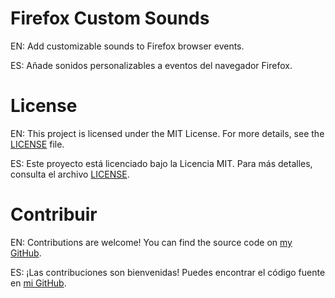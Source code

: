 # Firefox Custom Sounds
EN: Add customizable sounds to Firefox browser events.

ES: Añade sonidos personalizables a eventos del navegador Firefox.


# License

EN: This project is licensed under the MIT License. For more details, see the [LICENSE](LICENSE) file.

ES: Este proyecto está licenciado bajo la Licencia MIT. Para más detalles, consulta el archivo [LICENSE](LICENSE).


# Contribuir

EN: Contributions are welcome! You can find the source code on [my GitHub](https://github.com/Kirutre/firefox_custom_sounds).

ES: ¡Las contribuciones son bienvenidas! Puedes encontrar el código fuente en [mi GitHub](https://github.com/Kirutre/firefox_custom_sounds).
